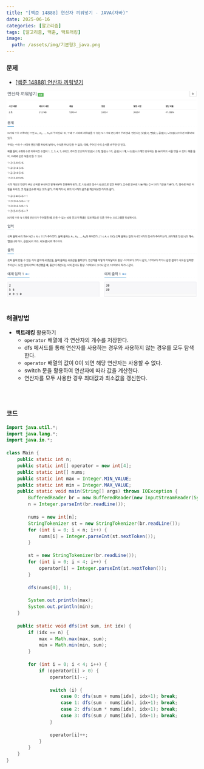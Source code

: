 ```yaml
---
title: "[백준 14888] 연산자 끼워넣기 - JAVA(자바)"
date: 2025-06-16
categories: [알고리즘]
tags: [알고리즘, 백준, 백트래킹]
image:
  path: /assets/img/기본형3_java.png
---
```


### 문제

- [[백준 14888] 연산자 끼워넣기](https://www.acmicpc.net/problem/14888)

![img](/assets/img/algorithm/백준14888.png)
<br /><br />

### 해결방법
- **백트래킹** 활용하기
  - `operator` 배열에 각 연산자의 개수를 저장한다.
  - dfs 메서드를 통해 연산자를 사용하는 경우와 사용하지 않는 경우를 모두 탐색한다.
  - `operator` 배열의 값이 0이 되면 해당 연산자는 사용할 수 없다.
  - switch 문을 활용하여 연산자에 따라 값을 계산한다.
  - 연산자를 모두 사용한 경우 최대값과 최소값을 갱신한다.
  
<br /><br />

### 코드

```java
import java.util.*;
import java.lang.*;
import java.io.*;

class Main {
    public static int n;
    public static int[] operator = new int[4];
    public static int[] nums;
    public static int max = Integer.MIN_VALUE;
    public static int min = Integer.MAX_VALUE;
    public static void main(String[] args) throws IOException {
        BufferedReader br = new BufferedReader(new InputStreamReader(System.in));
        n = Integer.parseInt(br.readLine());

        nums = new int[n];
        StringTokenizer st = new StringTokenizer(br.readLine());
        for (int i = 0; i < n; i++) {
            nums[i] = Integer.parseInt(st.nextToken());
        }

        st = new StringTokenizer(br.readLine());
        for (int i = 0; i < 4; i++) {
            operator[i] = Integer.parseInt(st.nextToken());
        }

        dfs(nums[0], 1);
        
        System.out.println(max);
        System.out.println(min);
    }

    public static void dfs(int sum, int idx) {
        if (idx == n) {
            max = Math.max(max, sum);
            min = Math.min(min, sum);
        }

        for (int i = 0; i < 4; i++) {
            if (operator[i] > 0) {
                operator[i]--;

                switch (i) {
                    case 0: dfs(sum + nums[idx], idx+1); break;
                    case 1: dfs(sum - nums[idx], idx+1); break;
                    case 2: dfs(sum * nums[idx], idx+1); break;
                    case 3: dfs(sum / nums[idx], idx+1); break;
                }

                operator[i]++;
            }
        }
    }
}
```
 
